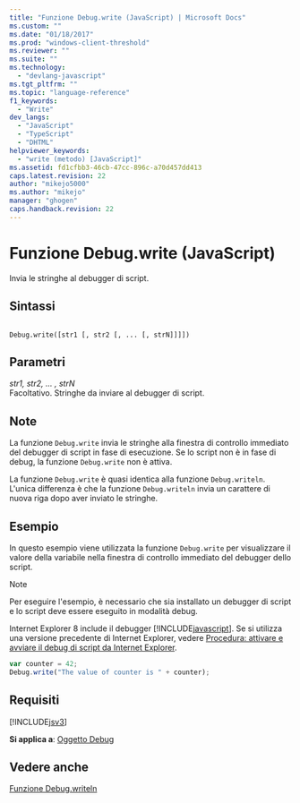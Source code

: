 ```yaml
---
title: "Funzione Debug.write (JavaScript) | Microsoft Docs"
ms.custom: ""
ms.date: "01/18/2017"
ms.prod: "windows-client-threshold"
ms.reviewer: ""
ms.suite: ""
ms.technology: 
  - "devlang-javascript"
ms.tgt_pltfrm: ""
ms.topic: "language-reference"
f1_keywords: 
  - "Write"
dev_langs: 
  - "JavaScript"
  - "TypeScript"
  - "DHTML"
helpviewer_keywords: 
  - "write (metodo) [JavaScript]"
ms.assetid: fd1cfbb3-46cb-47cc-896c-a70d457dd413
caps.latest.revision: 22
author: "mikejo5000"
ms.author: "mikejo"
manager: "ghogen"
caps.handback.revision: 22
---
```

# Funzione Debug.write (JavaScript)
Invia le stringhe al debugger di script.  
  
## Sintassi  
  
```  
  
Debug.write([str1 [, str2 [, ... [, strN]]]])  
```  
  
## Parametri  
 *str1, str2, ... , strN*  
 Facoltativo.  Stringhe da inviare al debugger di script.  
  
## Note  
 La funzione `Debug.write` invia le stringhe alla finestra di controllo immediato del debugger di script in fase di esecuzione.  Se lo script non è in fase di debug, la funzione `Debug.write` non è attiva.  
  
 La funzione `Debug.write` è quasi identica alla funzione `Debug.writeln`.  L'unica differenza è che la funzione `Debug.writeln` invia un carattere di nuova riga dopo aver inviato le stringhe.  
  
## Esempio  
 In questo esempio viene utilizzata la funzione `Debug.write` per visualizzare il valore della variabile nella finestra di controllo immediato del debugger dello script.  
  
> [!NOTE]
>  Per eseguire l'esempio, è necessario che sia installato un debugger di script e lo script deve essere eseguito in modalità debug.  
>   
>  Internet Explorer 8 include il debugger [!INCLUDE[javascript](../../javascript/includes/javascript-md.md)].  Se si utilizza una versione precedente di Internet Explorer, vedere [Procedura: attivare e avviare il debug di script da Internet Explorer](http://go.microsoft.com/fwlink/?LinkId=133801).  
  
```javascript  
var counter = 42;  
Debug.write("The value of counter is " + counter);  
```  
  
## Requisiti  
 [!INCLUDE[jsv3](../../javascript/reference/includes/jsv3-md.md)]  
  
 **Si applica a**: [Oggetto Debug](../../javascript/reference/debug-object-javascript.md)  
  
## Vedere anche  
 [Funzione Debug.writeln](../../javascript/reference/debug-writeln-function-javascript.md)